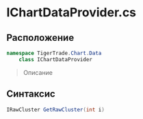 
# IChartDataProvider.cs
## Расположение
```csharp
namespace TigerTrade.Chart.Data  
    class IChartDataProvider
```

> Описание

## Синтаксис
```csharp
IRawCluster GetRawCluster(int i)
```
